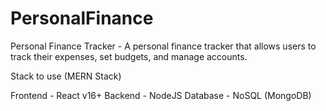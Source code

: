 # PersonalFinance
Personal Finance Tracker - A personal finance tracker that allows users to track their expenses, set budgets, and manage accounts.

Stack to use (MERN Stack)

Frontend - React v16+
Backend - NodeJS 
Database - NoSQL (MongoDB) 
